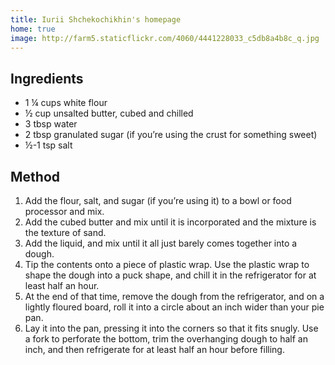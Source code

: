 ```yaml
---
title: Iurii Shchekochikhin's homepage
home: true
image: http://farm5.staticflickr.com/4060/4441228033_c5db8a4b8c_q.jpg
---
```

## Ingredients

* 1 ¼ cups white flour
* ½ cup unsalted butter, cubed and chilled
* 3 tbsp water
* 2 tbsp granulated sugar (if you’re using the crust for something sweet)
* ½-1 tsp salt

## Method

1. Add the flour, salt, and sugar (if you’re using it) to a bowl or food processor and mix.
2. Add the cubed butter and mix until it is incorporated and the mixture is the texture of sand.
3. Add the liquid, and mix until it all just barely comes together into a dough.
3. Tip the contents onto a piece of plastic wrap. Use the plastic wrap to shape the dough into a puck shape, and chill it in the refrigerator for at least half an hour.
4. At the end of that time, remove the dough from the refrigerator, and on a lightly floured board, roll it into a circle about an inch wider than your pie pan. 
5. Lay it into the pan, pressing it into the corners so that it fits snugly. Use a fork to perforate the bottom, trim the overhanging dough to half an inch, and then refrigerate for at least half an hour before filling.
